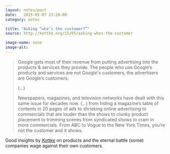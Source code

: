 ```yaml
---
layout: notes/post
date:   2015-05-07 23:28:00
category: notes

title: "Asking “who’s the customer?”"
source: http://kottke.org/15/05/asking-whos-the-customer

image-name: none
image-alt: 
---
```


> Google gets most of their revenue from putting advertising into the products & services they provide. The people who use Google‘s products and services are not Google's customers, the advertisers are Google’s customers.  
>  
> (...)  
>
> Newspapers, magazines, and television networks have dealt with this same issue for decades now. (...) from hiding a magazine‘s table of contents in 20 pages of ads to shrieking online advertising to commercials that are louder than the shows to clunky product placement to trimming scenes from syndicated shows to cram in more commercials. From ABC to Vogue to the New York Times, you’re not the customer and it shows.

Good insights by [Kottke](http://kottke.org/) on products and the eternal battle (some) companies wage against their own customers.
